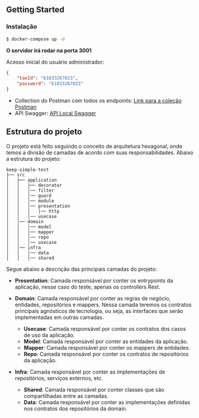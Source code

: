 ## Getting Started

### Instalação

```bash
$ docker-compose up -d
```

**O servidor irá rodar na porta 3001**

Acesso inicial do usuário administrador:

```json
{
    "taxId": "61033267023",
    "password": "61033267023"
}
```

- Collection do Postman com todos os endpoints:
[Link para a coleção Postman](https://github.com/rogerrafael7/keep-simple-test/tree/master/docs/KeepSimple.postman_collection.json)
- API Swagger: [API Local Swagger](http://localhost:3001/api-docs)



## Estrutura do projeto

O projeto está feito seguindo o conceito de arquitetura hexagonal, onde temos a divisão de camadas de acordo com suas responsabilidades.
Abaixo a estrutura do projeto:

```
keep-simple-test
├── src
│   ├── application
│   │   ├── decorator
│   │   │── filter
│   │   │── guard
│   │   │── module
│   │   │── presentation
│   │   │   │── http
│   │   │── usecase
│   │── domain
│   │   │── model
│   │   │── mapper
│   │   │── repo
│   │   │── usecase
│   │── infra
│   │   │── data
│   │   │── shared
```

Segue abaixo a descrição das principais camadas do projeto:

- **Presentation**: Camada responsável por conter os entrypoints da aplicação, nesse caso do teste, apenas os controllers Rest.


- **Domain**: Camada responsável por conter as regras de negócio, entidades, repositórios e mappers. Nessa camada teremos os contratos principais agnósticos de tecnologia, ou seja, as interfaces que serão implementadas em outras camadas.
  - **Usecase**: Camada responsável por conter os contratos dos casos de uso da aplicação.
  - **Model**: Camada responsável por conter as entidades da aplicação.
  - **Mapper**: Camada responsável por conter os mappers de entidades.
  - **Repo**: Camada responsável por conter os contratos de repositórios da aplicação.


- **Infra**: Camada responsável por conter as implementações de repositórios, serviços externos, etc.
  - **Shared**: Camada responsável por conter classes que são compartilhadas entre as camadas.
  - **Data**: Camada responsável por conter as implementações definidas nos contratos dos repositórios da domain.
